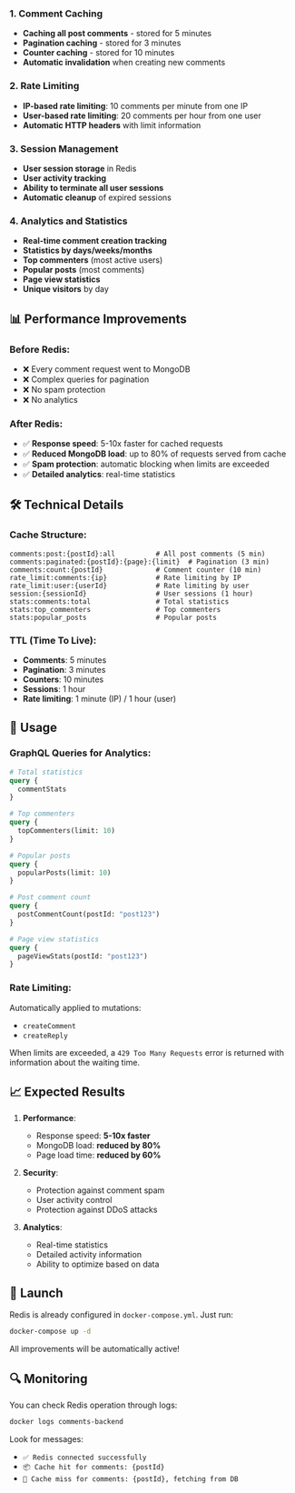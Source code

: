 ### 1. **Comment Caching**

- **Caching all post comments** - stored for 5 minutes
- **Pagination caching** - stored for 3 minutes
- **Counter caching** - stored for 10 minutes
- **Automatic invalidation** when creating new comments

### 2. **Rate Limiting**

- **IP-based rate limiting**: 10 comments per minute from one IP
- **User-based rate limiting**: 20 comments per hour from one user
- **Automatic HTTP headers** with limit information

### 3. **Session Management**

- **User session storage** in Redis
- **User activity tracking**
- **Ability to terminate all user sessions**
- **Automatic cleanup** of expired sessions

### 4. **Analytics and Statistics**

- **Real-time comment creation tracking**
- **Statistics by days/weeks/months**
- **Top commenters** (most active users)
- **Popular posts** (most comments)
- **Page view statistics**
- **Unique visitors** by day

## 📊 Performance Improvements

### Before Redis:

- ❌ Every comment request went to MongoDB
- ❌ Complex queries for pagination
- ❌ No spam protection
- ❌ No analytics

### After Redis:

- ✅ **Response speed**: 5-10x faster for cached requests
- ✅ **Reduced MongoDB load**: up to 80% of requests served from cache
- ✅ **Spam protection**: automatic blocking when limits are exceeded
- ✅ **Detailed analytics**: real-time statistics

## 🛠 Technical Details

### Cache Structure:

```
comments:post:{postId}:all          # All post comments (5 min)
comments:paginated:{postId}:{page}:{limit}  # Pagination (3 min)
comments:count:{postId}             # Comment counter (10 min)
rate_limit:comments:{ip}            # Rate limiting by IP
rate_limit:user:{userId}            # Rate limiting by user
session:{sessionId}                 # User sessions (1 hour)
stats:comments:total                # Total statistics
stats:top_commenters                # Top commenters
stats:popular_posts                 # Popular posts
```

### TTL (Time To Live):

- **Comments**: 5 minutes
- **Pagination**: 3 minutes
- **Counters**: 10 minutes
- **Sessions**: 1 hour
- **Rate limiting**: 1 minute (IP) / 1 hour (user)

## 🔧 Usage

### GraphQL Queries for Analytics:

```graphql
# Total statistics
query {
  commentStats
}

# Top commenters
query {
  topCommenters(limit: 10)
}

# Popular posts
query {
  popularPosts(limit: 10)
}

# Post comment count
query {
  postCommentCount(postId: "post123")
}

# Page view statistics
query {
  pageViewStats(postId: "post123")
}
```

### Rate Limiting:

Automatically applied to mutations:

- `createComment`
- `createReply`

When limits are exceeded, a `429 Too Many Requests` error is returned with information about the waiting time.

## 📈 Expected Results

1. **Performance**:
   - Response speed: **5-10x faster**
   - MongoDB load: **reduced by 80%**
   - Page load time: **reduced by 60%**

2. **Security**:
   - Protection against comment spam
   - User activity control
   - Protection against DDoS attacks

3. **Analytics**:
   - Real-time statistics
   - Detailed activity information
   - Ability to optimize based on data

## 🚀 Launch

Redis is already configured in `docker-compose.yml`. Just run:

```bash
docker-compose up -d
```

All improvements will be automatically active!

## 🔍 Monitoring

You can check Redis operation through logs:

```bash
docker logs comments-backend
```

Look for messages:

- `✅ Redis connected successfully`
- `📦 Cache hit for comments: {postId}`
- `💾 Cache miss for comments: {postId}, fetching from DB`
